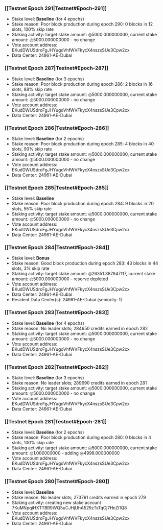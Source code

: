 ### [[Testnet Epoch 291|Testnet#Epoch-291]]
* Stake level: **Baseline** (for 4 epochs)
* Stake reason: Poor block production during epoch 290: 0 blocks in 12 slots, 100% skip rate
* Staking activity: target stake amount: ◎5000.000000000, current stake amount: ◎5000.000000000 - no change
* Vote account address: EKudDWUSdroFgJHYugoVhfWVFkycX4nszsSUe3Cpw2cx
* Data Center: 24961-AE-Dubai
### [[Testnet Epoch 287|Testnet#Epoch-287]]
* Stake level: **Baseline** (for 3 epochs)
* Stake reason: Poor block production during epoch 286: 2 blocks in 16 slots, 88% skip rate
* Staking activity: target stake amount: ◎5000.000000000, current stake amount: ◎5000.000000000 - no change
* Vote account address: EKudDWUSdroFgJHYugoVhfWVFkycX4nszsSUe3Cpw2cx
* Data Center: 24961-AE-Dubai
### [[Testnet Epoch 286|Testnet#Epoch-286]]
* Stake level: **Baseline** (for 2 epochs)
* Stake reason: Poor block production during epoch 285: 4 blocks in 40 slots, 90% skip rate
* Staking activity: target stake amount: ◎5000.000000000, current stake amount: ◎5000.000000000 - no change
* Vote account address: EKudDWUSdroFgJHYugoVhfWVFkycX4nszsSUe3Cpw2cx
* Data Center: 24961-AE-Dubai
### [[Testnet Epoch 285|Testnet#Epoch-285]]
* Stake level: **Baseline**
* Stake reason: Poor block production during epoch 284: 9 blocks in 20 slots, 55% skip rate
* Staking activity: target stake amount: ◎5000.000000000, current stake amount: ◎5000.000000000 - no change
* Vote account address: EKudDWUSdroFgJHYugoVhfWVFkycX4nszsSUe3Cpw2cx
* Data Center: 24961-AE-Dubai
### [[Testnet Epoch 284|Testnet#Epoch-284]]
* Stake level: **Bonus**
* Stake reason: Good block production during epoch 283: 43 blocks in 44 slots, 3% skip rate
* Staking activity: target stake amount: ◎26351.387947117, current stake amount: ◎5000.000000000 - reserve depleted
* Vote account address: EKudDWUSdroFgJHYugoVhfWVFkycX4nszsSUe3Cpw2cx
* Data Center: 24961-AE-Dubai
* Resident Data Center(s): 24961-AE-Dubai (seniority: 1)
### [[Testnet Epoch 283|Testnet#Epoch-283]]
* Stake level: **Baseline** (for 4 epochs)
* Stake reason: No leader slots; 284650 credits earned in epoch 282
* Staking activity: target stake amount: ◎5000.000000000, current stake amount: ◎5000.000000000 - no change
* Vote account address: EKudDWUSdroFgJHYugoVhfWVFkycX4nszsSUe3Cpw2cx
* Data Center: 24961-AE-Dubai
### [[Testnet Epoch 282|Testnet#Epoch-282]]
* Stake level: **Baseline** (for 3 epochs)
* Stake reason: No leader slots; 289690 credits earned in epoch 281
* Staking activity: target stake amount: ◎5000.000000000, current stake amount: ◎5000.000000000 - no change
* Vote account address: EKudDWUSdroFgJHYugoVhfWVFkycX4nszsSUe3Cpw2cx
* Data Center: 24961-AE-Dubai
### [[Testnet Epoch 281|Testnet#Epoch-281]]
* Stake level: **Baseline** (for 2 epochs)
* Stake reason: Poor block production during epoch 280: 0 blocks in 4 slots, 100% skip rate
* Staking activity: target stake amount: ◎5000.000000000, current stake amount: ◎1.000000000 - adding ◎4999.000000000
* Vote account address: EKudDWUSdroFgJHYugoVhfWVFkycX4nszsSUe3Cpw2cx
* Data Center: 24961-AE-Dubai
### [[Testnet Epoch 280|Testnet#Epoch-280]]
* Stake level: **Baseline**
* Stake reason: No leader slots; 273791 credits earned in epoch 279
* Staking activity: creating new stake account 7KuMNpqiHXTTBR9WQ5uCJHjUhA529zTsTqCj7HnZi1Q8
* Vote account address: EKudDWUSdroFgJHYugoVhfWVFkycX4nszsSUe3Cpw2cx
* Data Center: 24961-AE-Dubai